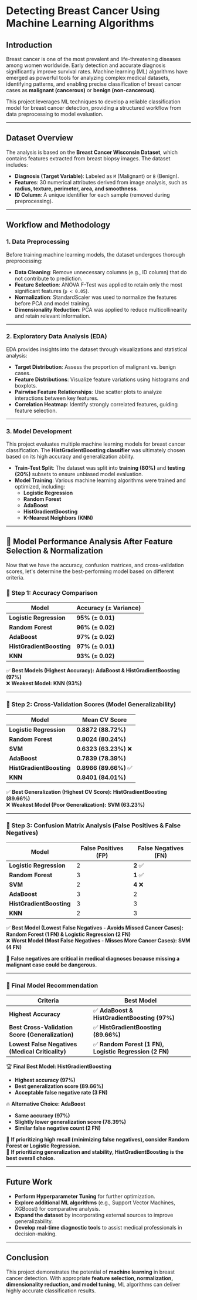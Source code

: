 # **Detecting Breast Cancer Using Machine Learning Algorithms**

## **Introduction**
Breast cancer is one of the most prevalent and life-threatening diseases among women worldwide. Early detection and accurate diagnosis significantly improve survival rates. Machine learning (ML) algorithms have emerged as powerful tools for analyzing complex medical datasets, identifying patterns, and enabling precise classification of breast cancer cases as **malignant (cancerous)** or **benign (non-cancerous)**.

This project leverages ML techniques to develop a reliable classification model for breast cancer detection, providing a structured workflow from data preprocessing to model evaluation.

---

## **Dataset Overview**
The analysis is based on the **Breast Cancer Wisconsin Dataset**, which contains features extracted from breast biopsy images. The dataset includes:

- **Diagnosis (Target Variable)**: Labeled as `M` (Malignant) or `B` (Benign).
- **Features**: 30 numerical attributes derived from image analysis, such as **radius, texture, perimeter, area, and smoothness**.
- **ID Column**: A unique identifier for each sample (removed during preprocessing).

---

## **Workflow and Methodology**

### **1. Data Preprocessing**
Before training machine learning models, the dataset undergoes thorough preprocessing:

- **Data Cleaning**: Remove unnecessary columns (e.g., ID column) that do not contribute to prediction.
- **Feature Selection**: ANOVA F-Test was applied to retain only the most significant features (`p < 0.05`).
- **Normalization**: StandardScaler was used to normalize the features before PCA and model training.
- **Dimensionality Reduction**: PCA was applied to reduce multicollinearity and retain relevant information.

---

### **2. Exploratory Data Analysis (EDA)**
EDA provides insights into the dataset through visualizations and statistical analysis:

- **Target Distribution**: Assess the proportion of malignant vs. benign cases.
- **Feature Distributions**: Visualize feature variations using histograms and boxplots.
- **Pairwise Feature Relationships**: Use scatter plots to analyze interactions between key features.
- **Correlation Heatmap**: Identify strongly correlated features, guiding feature selection.

---

### **3. Model Development**
This project evaluates multiple machine learning models for breast cancer classification. The **HistGradientBoosting classifier** was ultimately chosen based on its high accuracy and generalization ability.

- **Train-Test Split**: The dataset was split into **training (80%)** and **testing (20%)** subsets to ensure unbiased model evaluation.
- **Model Training**: Various machine learning algorithms were trained and optimized, including:
  - **Logistic Regression**
  - **Random Forest**
  - **AdaBoost**
  - **HistGradientBoosting**
  - **K-Nearest Neighbors (KNN)**

---

## **📌 Model Performance Analysis After Feature Selection & Normalization**
Now that we have the accuracy, confusion matrices, and cross-validation scores, let's determine the best-performing model based on different criteria.

### **🚀 Step 1: Accuracy Comparison**

| Model | Accuracy (± Variance) |
|--------|---------------------|
| **Logistic Regression** | **95% (± 0.01)** |
| **Random Forest** | **96% (± 0.02)** |
| **AdaBoost** | **97% (± 0.02)** |
| **HistGradientBoosting** | **97% (± 0.01)** |
| **KNN** | **93% (± 0.02)** |

✅ **Best Models (Highest Accuracy):** **AdaBoost & HistGradientBoosting (97%)**  
❌ **Weakest Model:** **KNN (93%)**

---

### **🚀 Step 2: Cross-Validation Scores (Model Generalizability)**

| Model | Mean CV Score |
|--------|------------------|
| **Logistic Regression** | **0.8872 (88.72%)** |
| **Random Forest** | **0.8024 (80.24%)** |
| **SVM** | **0.6323 (63.23%)** ❌ |
| **AdaBoost** | **0.7839 (78.39%)** |
| **HistGradientBoosting** | **0.8966 (89.66%)** ✅ |
| **KNN** | **0.8401 (84.01%)** |

✅ **Best Generalization (Highest CV Score):** **HistGradientBoosting (89.66%)**  
❌ **Weakest Model (Poor Generalization):** **SVM (63.23%)**

---

### **🚀 Step 3: Confusion Matrix Analysis (False Positives & False Negatives)**

| Model | False Positives (FP) | False Negatives (FN) |
|--------|------------------|------------------|
| **Logistic Regression** | 2 | **2** ✅ |
| **Random Forest** | 3 | **1** ✅ |
| **SVM** | 2 | **4** ❌ |
| **AdaBoost** | 3 | 2 |
| **HistGradientBoosting** | 3 | 3 |
| **KNN** | 2 | 3 |

✅ **Best Model (Lowest False Negatives - Avoids Missed Cancer Cases):** **Random Forest (1 FN) & Logistic Regression (2 FN)**  
❌ **Worst Model (Most False Negatives - Misses More Cancer Cases):** **SVM (4 FN)**

📌 **False negatives are critical in medical diagnoses because missing a malignant case could be dangerous.**

---

### **🚀 Final Model Recommendation**

| Criteria | Best Model |
|-------------|--------------|
| **Highest Accuracy** | ✅ **AdaBoost & HistGradientBoosting (97%)** |
| **Best Cross-Validation Score (Generalization)** | ✅ **HistGradientBoosting (89.66%)** |
| **Lowest False Negatives (Medical Criticality)** | ✅ **Random Forest (1 FN), Logistic Regression (2 FN)** |

🏆 **Final Best Model: HistGradientBoosting**
- **Highest accuracy (97%)**
- **Best generalization score (89.66%)**
- **Acceptable false negative rate (3 FN)**

🔥 **Alternative Choice: AdaBoost**
- **Same accuracy (97%)**
- **Slightly lower generalization score (78.39%)**
- **Similar false negative count (2 FN)**

📌 **If prioritizing high recall (minimizing false negatives), consider Random Forest or Logistic Regression.**  
📌 **If prioritizing generalization and stability, HistGradientBoosting is the best overall choice.**

---

## **Future Work**
- **Perform Hyperparameter Tuning** for further optimization.
- **Explore additional ML algorithms** (e.g., Support Vector Machines, XGBoost) for comparative analysis.
- **Expand the dataset** by incorporating external sources to improve generalizability.
- **Develop real-time diagnostic tools** to assist medical professionals in decision-making.

---

## **Conclusion**
This project demonstrates the potential of **machine learning** in breast cancer detection. With appropriate **feature selection, normalization, dimensionality reduction, and model tuning**, ML algorithms can deliver highly accurate classification results.

